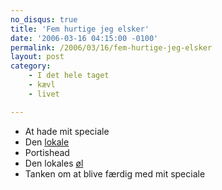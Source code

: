 ```yaml
---
no_disqus: true
title: 'Fem hurtige jeg elsker'
date: '2006-03-16 04:15:00 -0100'
permalink: /2006/03/16/fem-hurtige-jeg-elsker
layout: post
category:
    - I det hele taget
    - kævl
    - livet

---
```

- At hade mit speciale
- Den [lokale](http://was-cator.dk/)
- Portishead
- Den lokales [øl](http://hancock.dk/)
- Tanken om at blive færdig med mit speciale
